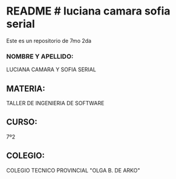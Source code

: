 # README # luciana camara sofia serial
Este es un repositorio de 7mo 2da

### NOMBRE Y APELLIDO: ###
LUCIANA CAMARA Y SOFIA SERIAL

## MATERIA: ##
TALLER DE INGENIERIA DE SOFTWARE

## CURSO: ##
7º2

## COLEGIO: ##
COLEGIO TECNICO PROVINCIAL "OLGA B. DE ARKO"
